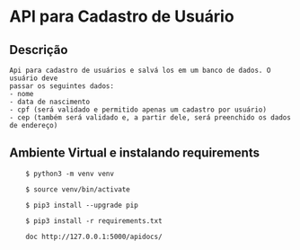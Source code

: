 # API para Cadastro de Usuário

## Descrição
    Api para cadastro de usuários e salvá los em um banco de dados. O usuário deve 
    passar os seguintes dados:
    - nome
    - data de nascimento
    - cpf (será validado e permitido apenas um cadastro por usuário)
    - cep (também será validado e, a partir dele, será preenchido os dados de endereço)

## Ambiente Virtual e instalando requirements
```
    $ python3 -m venv venv

    $ source venv/bin/activate

    $ pip3 install --upgrade pip

    $ pip3 install -r requirements.txt

    doc http://127.0.0.1:5000/apidocs/
```